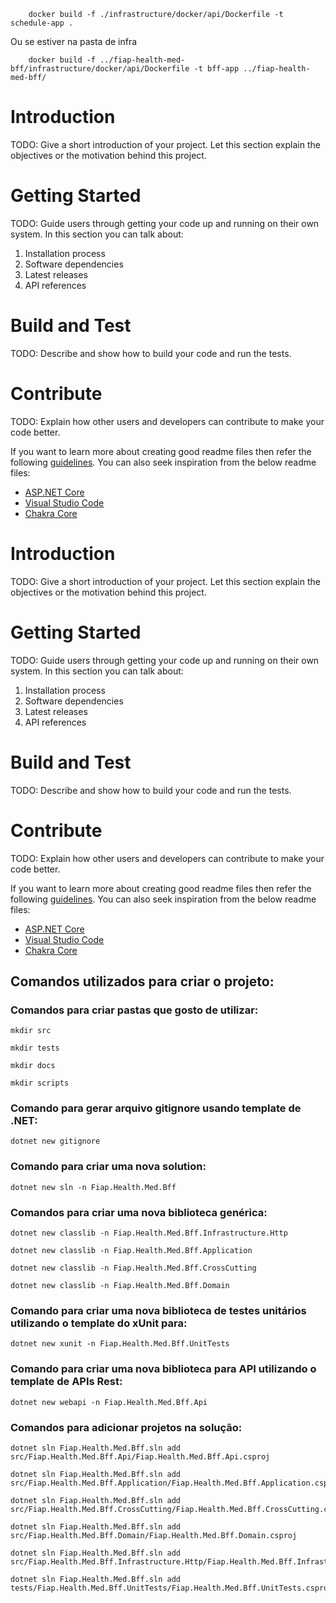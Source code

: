 ``` shell
    docker build -f ./infrastructure/docker/api/Dockerfile -t schedule-app .
```

Ou se estiver na pasta de infra

``` shell
    docker build -f ../fiap-health-med-bff/infrastructure/docker/api/Dockerfile -t bff-app ../fiap-health-med-bff/
```



# Introduction 
TODO: Give a short introduction of your project. Let this section explain the objectives or the motivation behind this project. 

# Getting Started
TODO: Guide users through getting your code up and running on their own system. In this section you can talk about:
1.	Installation process
2.	Software dependencies
3.	Latest releases
4.	API references

# Build and Test
TODO: Describe and show how to build your code and run the tests. 

# Contribute
TODO: Explain how other users and developers can contribute to make your code better. 

If you want to learn more about creating good readme files then refer the following [guidelines](https://docs.microsoft.com/en-us/azure/devops/repos/git/create-a-readme?view=azure-devops). You can also seek inspiration from the below readme files:
- [ASP.NET Core](https://github.com/aspnet/Home)
- [Visual Studio Code](https://github.com/Microsoft/vscode)
- [Chakra Core](https://github.com/Microsoft/ChakraCore)

# Introduction 
TODO: Give a short introduction of your project. Let this section explain the objectives or the motivation behind this project. 

# Getting Started
TODO: Guide users through getting your code up and running on their own system. In this section you can talk about:
1.	Installation process
2.	Software dependencies
3.	Latest releases
4.	API references

# Build and Test
TODO: Describe and show how to build your code and run the tests. 

# Contribute
TODO: Explain how other users and developers can contribute to make your code better. 

If you want to learn more about creating good readme files then refer the following [guidelines](https://docs.microsoft.com/en-us/azure/devops/repos/git/create-a-readme?view=azure-devops). You can also seek inspiration from the below readme files:
- [ASP.NET Core](https://github.com/aspnet/Home)
- [Visual Studio Code](https://github.com/Microsoft/vscode)
- [Chakra Core](https://github.com/Microsoft/ChakraCore)

## Comandos utilizados para criar o projeto:
### Comandos para criar pastas que gosto de utilizar:
```shell
mkdir src
```
```shell
mkdir tests
```
```shell
mkdir docs
```
```shell
mkdir scripts
```

### Comando para gerar arquivo gitignore usando template de .NET:
```shell
dotnet new gitignore
```

### Comando para criar uma nova solution:
```shell
dotnet new sln -n Fiap.Health.Med.Bff
```

### Comandos para criar uma nova biblioteca genérica:
```shell
dotnet new classlib -n Fiap.Health.Med.Bff.Infrastructure.Http
```
```shell
dotnet new classlib -n Fiap.Health.Med.Bff.Application
```
```shell
dotnet new classlib -n Fiap.Health.Med.Bff.CrossCutting
```
```shell
dotnet new classlib -n Fiap.Health.Med.Bff.Domain
```

### Comando para criar uma nova biblioteca de testes unitários utilizando o template do xUnit para:
```shell
dotnet new xunit -n Fiap.Health.Med.Bff.UnitTests
```

### Comando para criar uma nova biblioteca para API utilizando o template de APIs Rest:
```shell
dotnet new webapi -n Fiap.Health.Med.Bff.Api
```

### Comandos para adicionar projetos na solução:
```shell
dotnet sln Fiap.Health.Med.Bff.sln add src/Fiap.Health.Med.Bff.Api/Fiap.Health.Med.Bff.Api.csproj
```
```shell
dotnet sln Fiap.Health.Med.Bff.sln add src/Fiap.Health.Med.Bff.Application/Fiap.Health.Med.Bff.Application.csproj
```
```shell
dotnet sln Fiap.Health.Med.Bff.sln add src/Fiap.Health.Med.Bff.CrossCutting/Fiap.Health.Med.Bff.CrossCutting.csproj
```
```shell
dotnet sln Fiap.Health.Med.Bff.sln add src/Fiap.Health.Med.Bff.Domain/Fiap.Health.Med.Bff.Domain.csproj
```
```shell
dotnet sln Fiap.Health.Med.Bff.sln add src/Fiap.Health.Med.Bff.Infrastructure.Http/Fiap.Health.Med.Bff.Infrastructure.Http.csproj
```
```shell
dotnet sln Fiap.Health.Med.Bff.sln add tests/Fiap.Health.Med.Bff.UnitTests/Fiap.Health.Med.Bff.UnitTests.csproj
```